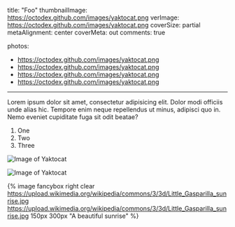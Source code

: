 title: "Foo"
thumbnailImage: https://octodex.github.com/images/yaktocat.png
verImage: https://octodex.github.com/images/yaktocat.png
coverSize: partial
metaAlignment: center
coverMeta: out
comments: true

photos:
- https://octodex.github.com/images/yaktocat.png
- https://octodex.github.com/images/yaktocat.png
- https://octodex.github.com/images/yaktocat.png
- https://octodex.github.com/images/yaktocat.png
<!-- clearReading: false -->

---

Lorem ipsum dolor sit amet, consectetur adipisicing elit. Dolor modi officiis unde alias hic. Tempore enim neque repellendus ut minus, adipisci quo in. Nemo eveniet cupiditate fuga sit odit beatae?

<!-- more -->

<!-- toc -->

1. One
2. Two
3. Three

![Image of Yaktocat](git-github.png)

![Image of Yaktocat](https://octodex.github.com/images/yaktocat.png)

{% image fancybox right clear https://upload.wikimedia.org/wikipedia/commons/3/3d/Little_Gasparilla_sunrise.jpg https://upload.wikimedia.org/wikipedia/commons/3/3d/Little_Gasparilla_sunrise.jpg 150px 300px "A beautiful sunrise" %}